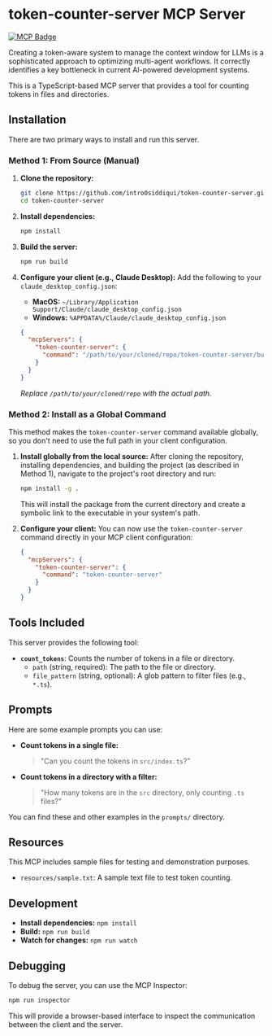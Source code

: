 # token-counter-server MCP Server

[![MCP Badge](https://lobehub.com/badge/mcp-full/intro0siddiqui-token-counter-server)](https://lobehub.com/mcp/intro0siddiqui-token-counter-server)

Creating a token-aware system to manage the context window for LLMs is a sophisticated approach to optimizing multi-agent workflows. It correctly identifies a key bottleneck in current AI-powered development systems.

This is a TypeScript-based MCP server that provides a tool for counting tokens in files and directories.

## Installation

There are two primary ways to install and run this server.

### Method 1: From Source (Manual)

1.  **Clone the repository:**
    ```bash
    git clone https://github.com/intro0siddiqui/token-counter-server.git
    cd token-counter-server
    ```

2.  **Install dependencies:**
    ```bash
    npm install
    ```

3.  **Build the server:**
    ```bash
    npm run build
    ```

4.  **Configure your client (e.g., Claude Desktop):**
    Add the following to your `claude_desktop_config.json`:
    -   **MacOS:** `~/Library/Application Support/Claude/claude_desktop_config.json`
    -   **Windows:** `%APPDATA%/Claude/claude_desktop_config.json`

    ```json
    {
      "mcpServers": {
        "token-counter-server": {
          "command": "/path/to/your/cloned/repo/token-counter-server/build/index.js"
        }
      }
    }
    ```
    *Replace `/path/to/your/cloned/repo` with the actual path.*

### Method 2: Install as a Global Command

This method makes the `token-counter-server` command available globally, so you don't need to use the full path in your client configuration.

1.  **Install globally from the local source:**
    After cloning the repository, installing dependencies, and building the project (as described in Method 1), navigate to the project's root directory and run:
    ```bash
    npm install -g .
    ```
    This will install the package from the current directory and create a symbolic link to the executable in your system's path.

2.  **Configure your client:**
    You can now use the `token-counter-server` command directly in your MCP client configuration:
    ```json
    {
      "mcpServers": {
        "token-counter-server": {
          "command": "token-counter-server"
        }
      }
    }
    ```

## Tools Included

This server provides the following tool:

-   **`count_tokens`**: Counts the number of tokens in a file or directory.
    -   `path` (string, required): The path to the file or directory.
    -   `file_pattern` (string, optional): A glob pattern to filter files (e.g., `*.ts`).

## Prompts

Here are some example prompts you can use:

-   **Count tokens in a single file:**
    > "Can you count the tokens in `src/index.ts`?"

-   **Count tokens in a directory with a filter:**
    > "How many tokens are in the `src` directory, only counting `.ts` files?"

You can find these and other examples in the `prompts/` directory.

## Resources

This MCP includes sample files for testing and demonstration purposes.

-   `resources/sample.txt`: A sample text file to test token counting.

## Development

-   **Install dependencies:** `npm install`
-   **Build:** `npm run build`
-   **Watch for changes:** `npm run watch`

## Debugging

To debug the server, you can use the MCP Inspector:
```bash
npm run inspector
```
This will provide a browser-based interface to inspect the communication between the client and the server.